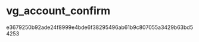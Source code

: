 vg_account_confirm
==================
e3679250b92ade24f8999e4bde6f38295496ab61b9c807055a3429b63bd54253
